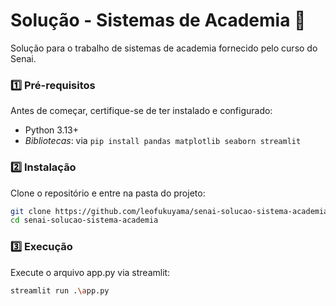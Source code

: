 # Solução - Sistemas de Academia 💪 
Solução para o trabalho de sistemas de academia fornecido pelo curso do Senai.

### **1️⃣ Pré-requisitos**  
Antes de começar, certifique-se de ter instalado e configurado:  
- Python 3.13+
- *Bibliotecas*: via `pip install pandas matplotlib seaborn streamlit`

### **2️⃣ Instalação**  

Clone o repositório e entre na pasta do projeto:  
```bash
git clone https://github.com/leofukuyama/senai-solucao-sistema-academia
cd senai-solucao-sistema-academia
```

### **3️⃣ Execução**  

Execute o arquivo app.py via streamlit:
```bash
streamlit run .\app.py
```
